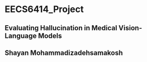 # EECS6414_Project
## Evaluating Hallucination in Medical Vision-Language Models
## Shayan Mohammadizadehsamakosh
